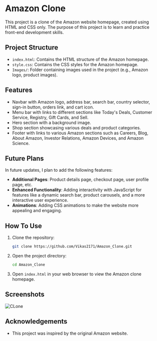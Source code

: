 # Amazon Clone
This project is a clone of the Amazon website homepage, created using HTML and CSS only. The purpose of this project is to learn and practice front-end development skills.

## Project Structure
- `index.html`: Contains the HTML structure of the Amazon homepage.
- `style.css`: Contains the CSS styles for the Amazon homepage.
- `Images/`: Folder containing images used in the project (e.g., Amazon logo, product images).

## Features
- Navbar with Amazon logo, address bar, search bar, country selector, sign-in button, orders link, and cart icon.
- Menu bar with links to different sections like Today's Deals, Customer Service, Registry, Gift Cards, and Sell.
- Hero section with a background image.
- Shop section showcasing various deals and product categories.
- Footer with links to various Amazon sections such as Careers, Blog, About Amazon, Investor Relations, Amazon Devices, and Amazon Science.

## Future Plans
In future updates, I plan to add the following features:
- **Additional Pages**: Product details page, checkout page, user profile page, etc.
- **Enhanced Functionality**: Adding interactivity with JavaScript for features like a dynamic search bar, product carousels, and a more interactive user experience.
- **Animations**: Adding CSS animations to make the website more appealing and engaging.

## How To Use
1. Clone the repository:
    ```bash
    git clone https://github.com/Vikas2171/Amazon_Clone.git
    ```
2. Open the project directory:
    ```bash
    cd Amazon_Clone
    ```
3. Open `index.html` in your web browser to view the Amazon clone homepage.

## Screenshots

![CLone](https://github.com/user-attachments/assets/8835002c-3550-4fea-9454-fe532a726faa)

## Acknowledgements
- This project was inspired by the original Amazon website.

